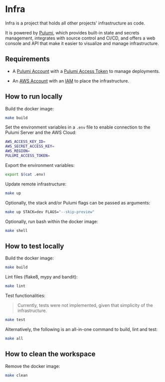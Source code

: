 # Infra

Infra is a project that holds all other projects' infrastructure as code.

It is powered by [Pulumi](https://www.pulumi.com/), which provides built-in state and secrets management, integrates with source control and CI/CD, and offers a web console and API that make it easier to visualize and manage infrastructure.

## Requirements

* A [Pulumi Account](https://www.pulumi.com/docs/intro/pulumi-service/) with a [Pulumi Access Token](https://www.pulumi.com/docs/intro/pulumi-service/organization-access-tokens/) to manage deployments.

* An [AWS Account](https://aws.amazon.com/free) with an [IAM](https://docs.aws.amazon.com/IAM/latest/UserGuide/id_users_create.html) to place the infrastructure.

## How to run locally

Build the docker image:

```sh
make build
```

Set the environment variables in a `.env` file to enable connection to the Pulumi Server and the AWS Cloud:

```sh
AWS_ACCESS_KEY_ID=
AWS_SECRET_ACCESS_KEY=
AWS_REGION=
PULUMI_ACCESS_TOKEN=
```

Export the environment variables:

```sh
export $(cat .env)
```

Update remote infrastructure:

```sh
make up
```

Optionally, the stack and/or Pulumi flags can be passed as arguments:

```sh
make up STACK=dev FLAGS="--skip-preview"
```

Optionally, run bash within the docker image:

```sh
make shell
```

## How to test locally

Build the docker image:

```sh
make build
```

Lint files (flake8, mypy and bandit):

```sh
make lint
```

Test functionalities:

> Currently, tests were not implemented, given that simplicity of the infrastructure.

```sh
make test
```

Alternatively, the following is an all-in-one command to build, lint and test:

```sh
make all
```

## How to clean the workspace

Remove the docker image:

```sh
make clean
```
